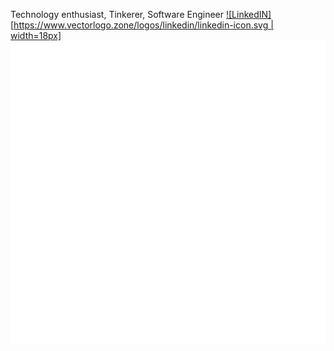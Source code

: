 Technology enthusiast, Tinkerer, Software Engineer [![LinkedIN][https://www.vectorlogo.zone/logos/linkedin/linkedin-icon.svg | width=18px]][linkedinimg]
![Metrics](https://github.com/julianmendoza/julianmendoza/blob/main/github-metrics.svg)

[linkedinimg]:https://www.linkedin.com/in/julianjohnmendoza/
